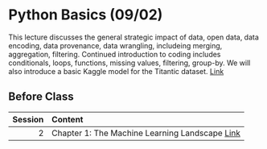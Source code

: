 Python Basics (09/02)
============================

This lecture discusses the general strategic impact of data, open data, data encoding, data provenance, data wrangling, includeing merging, aggregation, filtering. Continued introduction to coding includes conditionals, loops, functions, missing values, filtering, group-by.  We will also introduce a basic Kaggle model for the Titantic dataset.  [Link](../../sessions/session2)

## Before Class

|   Session | Content                                                                                                                                |
|----------:|:---------------------------------------------------------------------------------------------------------------------------------------|
|         2 | Chapter 1: The Machine Learning Landscape [Link](https://www.amazon.com/Hands-Machine-Learning-Scikit-Learn-TensorFlow/dp/1492032646/) |

